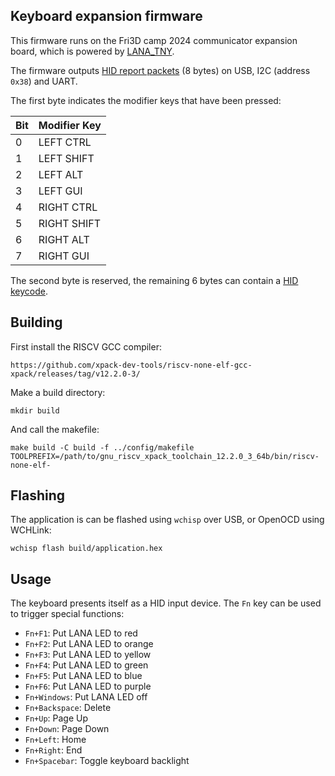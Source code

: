 ## Keyboard expansion firmware

This firmware runs on the Fri3D camp 2024 communicator expansion board, which is powered by [LANA_TNY](https://phyx.be/LANA_TNY).

The firmware outputs [HID report packets](https://files.microscan.com/helpfiles/ms4_help_file/ms-4_help-02-46.html) (8 bytes) on USB, I2C (address ```0x38```) and UART.

The first byte indicates the modifier keys that have been pressed:

| Bit | Modifier Key |
|-|-|
| 0 | LEFT CTRL |
| 1 | LEFT SHIFT |
| 2 | LEFT ALT |
| 3 | LEFT GUI |
| 4 | RIGHT CTRL |
| 5 | RIGHT SHIFT |
| 6 | RIGHT ALT |
| 7 | RIGHT GUI |

The second byte is reserved, the remaining 6 bytes can contain a [HID keycode](https://gist.github.com/MightyPork/6da26e382a7ad91b5496ee55fdc73db2).

## Building

First install the RISCV GCC compiler:

```
https://github.com/xpack-dev-tools/riscv-none-elf-gcc-xpack/releases/tag/v12.2.0-3/
```

Make a build directory:
```
mkdir build
```

And call the makefile:
```
make build -C build -f ../config/makefile TOOLPREFIX=/path/to/gnu_riscv_xpack_toolchain_12.2.0_3_64b/bin/riscv-none-elf-
```

## Flashing

The application is can be flashed using ```wchisp``` over USB, or OpenOCD using WCHLink:

```
wchisp flash build/application.hex
```

## Usage

The keyboard presents itself as a HID input device.
The ```Fn``` key can be used to trigger special functions:
 * ```Fn+F1```: Put LANA LED to red
 * ```Fn+F2```: Put LANA LED to orange
 * ```Fn+F3```: Put LANA LED to yellow
 * ```Fn+F4```: Put LANA LED to green
 * ```Fn+F5```: Put LANA LED to blue
 * ```Fn+F6```: Put LANA LED to purple
 * ```Fn+Windows```: Put LANA LED off
 * ```Fn+Backspace```: Delete
 * ```Fn+Up```: Page Up
 * ```Fn+Down```: Page Down
 * ```Fn+Left```: Home
 * ```Fn+Right```: End
 * ```Fn+Spacebar```: Toggle keyboard backlight